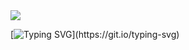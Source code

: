 <img src="https://capsule-render.vercel.app/api?type=waving&color=gradient&height=120&section=header" />

[![Typing SVG](https://readme-typing-svg.herokuapp.com/?color=gradient&size=35&vCenter=true&center=true&width=1000&lines=Meu+nome+é+Júlio+César!+/+Welcome!;Eu+tenho+20+anos.+/+I+have+20+years.;Eu+estudo+na+faculdade+Puc-MG.+/+I+study+at+the+Puc-MG+university.)](https://git.io/typing-svg)
